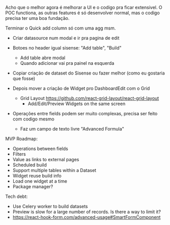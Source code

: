 Acho que o melhor agora é melhorar a UI e o codigo pra ficar extensivel.
O POC functiona, as outras features é só desenvolver normal, mas o codigo precisa ter uma boa fundação.

Terminar o Quick add column só com uma agg msm.

- Criar datasource num modal e ir pra pagina de edit
- Botoes no header igual sisense: "Add table", "Build"

  - Add table abre modal
  - Quando adicionar vai pra painel na esquerda

- Copiar criação de dataset do Sisense ou fazer melhor (como eu gostaria que fosse)
- Depois mover a criação de Widget pro DashboardEdit com o Grid
  - Grid Layout https://github.com/react-grid-layout/react-grid-layout
    - Add/Edit/Preview Widgets on the same screen
- Operações entre fields podem ser muito complexas, precisa ser feito com codigo mesmo
  - Faz um campo de texto livre "Advanced Formula"

MVP Roadmap:

- Operations between fields
- Filters
- Value as links to external pages
- Scheduled build
- Support multiple tables within a Dataset
- Widget reuse build info
- Load one widget at a time
- Package manager?

Tech debt:

- Use Celery worker to build datasets
- Preview is slow for a large number of records. Is there a way to limit it?
- https://react-hook-form.com/advanced-usage#SmartFormComponent
